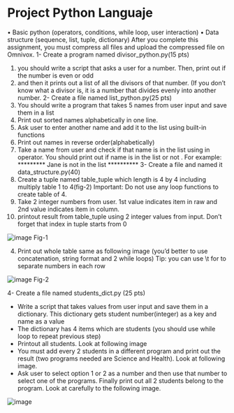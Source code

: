 # Project Python Languaje

• Basic python (operators, conditions, while loop, user interaction)
• Data structure (sequence, list, tuple, dictionary)
After you complete this assignment, you must compress all files and upload the compressed file on Omnivox.
1- Create a program named divisor_python.py(15 pts)
  1. you should write a script that asks a user for a number. Then, print out if the number is even or odd
  2. and then it prints out a list of all the divisors of that number. (If you don’t know what a divisor is, it is a number that divides evenly into another number.
2- Create a file named list_python.py(25 pts)
  1. You should write a program that takes 5 names from user input and save them in a list
  2. Print out sorted names alphabetically in one line.
  3. Ask user to enter another name and add it to the list using built-in functions
  4. Print out names in reverse order(alphabetically)
  5. Take a name from user and check if that name is in the list using in operator. You should print out if name is in the list or not . For example:
     ********* Jane is not in the list **********
3- Create a file and named it data_structure.py(40)
  1. Create a tuple named table_tuple which length is 4 by 4 including multiply table 1 to 4(fig-2) Important: Do not use any loop functions to create table of 4.
  2. Take 2 integer numbers from user. 1st value indicates item in raw and 2nd value indicates item in column.
  3. printout result from table_tuple using 2 integer values from input. Don’t forget that index in tuple starts from 0
  
  ![image](https://github.com/user-attachments/assets/57ffd6de-284e-453b-ab71-8d7b4e10e15c)
  Fig-1
  
  4. Print out whole table same as following image (you’d better to use concatenation, string format and 2 while loops)
  Tip: you can use \t for to separate numbers in each row  
  
  ![image](https://github.com/user-attachments/assets/f8b72d8c-54ab-4057-b746-33b6208f419e)
  Fig-2
  
4- Create a file named students_dict.py (25 pts)
  - Write a script that takes values from user input and save them in a dictionary. This dictionary gets student number(integer) as a key and name as a value
  - The dictionary has 4 items which are students (you should use while loop to repeat previous step)
  - Printout all students. Look at following image
  - You must add every 2 students in a different program and print out the result (two programs needed are Science and Health). Look at following image.
  - Ask user to select option 1 or 2 as a number and then use that number to select one of the programs. Finally print out all 2 students belong to the program. Look at carefully to the following image.
  
  ![image](https://github.com/user-attachments/assets/5ec9b189-1f10-4156-b296-91980d2edd88)
